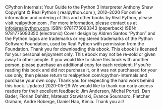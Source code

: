 CPython Internals: Your Guide to the Python 3 Interpreter Anthony Shaw Copyright © Real Python ( realpython.com ), 2012–2020 For online information and ordering of this and other books by Real Python, please visit  realpython.com . For more information, please contact us at info@realpython.com. ISBN: 9781775093343 (paperback) ISBN: 9781775093350 (electronic) Cover design by Aldren Santos “Python” and the Python logos are trademarks or registered trademarks of the Python Software Foundation, used by Real Python with permission from the Foundation. Thank you for downloading this ebook. This ebook is licensed for your personal enjoyment only. This ebook may not be re-sold or given away to other people. If you would like to share this book with another person, please purchase an additional copy for each recipient. If you’re reading this book and did not purchase it, or it was not purchased for your use only, then please return to realpython.com/cpython-internals  and purchase your own copy. Thank you for respecting the hard work behind this book. Updated 2020-05-29 We would like to thank our early access readers for their excellent feedback: Jim Anderson, Michal Porteš, Dan Bader, Florian Dahlitz, Mateusz Stawiarski, Evance Soumaoro, Fletcher Graham, André Roberge, Daniel Hao, Kimia. Thank you all!